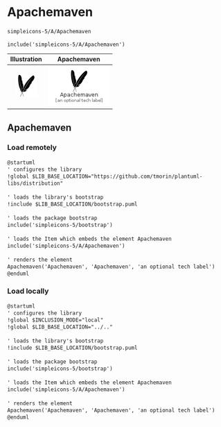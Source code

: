 # Apachemaven


```text
simpleicons-5/A/Apachemaven
```

```text
include('simpleicons-5/A/Apachemaven')
```



| Illustration | Apachemaven |
| :---: | :---: |
| ![illustration for Illustration](../../simpleicons-5/A/Apachemaven.png) | ![illustration for Apachemaven](../../simpleicons-5/A/Apachemaven.Local.png) |




## Apachemaven

### Load remotely
```plantuml
@startuml
' configures the library
!global $LIB_BASE_LOCATION="https://github.com/tmorin/plantuml-libs/distribution"

' loads the library's bootstrap
!include $LIB_BASE_LOCATION/bootstrap.puml

' loads the package bootstrap
include('simpleicons-5/bootstrap')

' loads the Item which embeds the element Apachemaven
include('simpleicons-5/A/Apachemaven')

' renders the element
Apachemaven('Apachemaven', 'Apachemaven', 'an optional tech label')
@enduml
```

### Load locally
```plantuml
@startuml
' configures the library
!global $INCLUSION_MODE="local"
!global $LIB_BASE_LOCATION="../.."

' loads the library's bootstrap
!include $LIB_BASE_LOCATION/bootstrap.puml

' loads the package bootstrap
include('simpleicons-5/bootstrap')

' loads the Item which embeds the element Apachemaven
include('simpleicons-5/A/Apachemaven')

' renders the element
Apachemaven('Apachemaven', 'Apachemaven', 'an optional tech label')
@enduml
```

